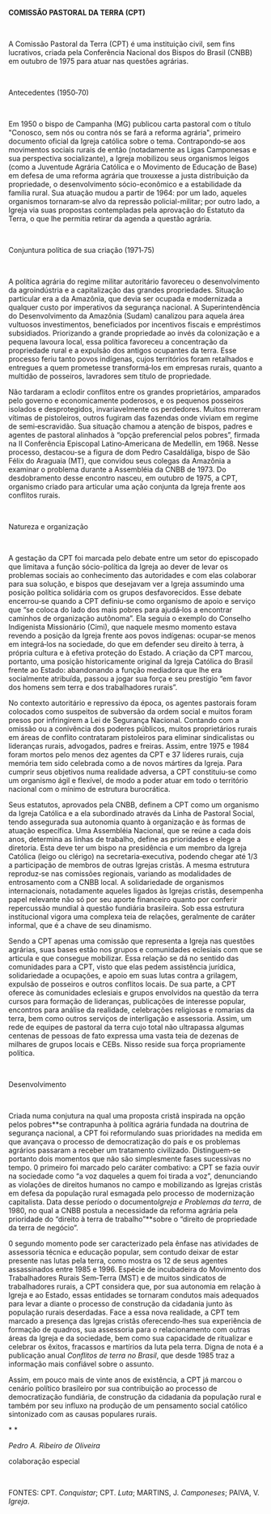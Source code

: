 **COMISSÃO PASTORAL DA TERRA (CPT)**

 

A Comissão Pastoral da Terra (CPT) é uma instituição civil, sem fins
lucrativos, criada pela Conferência Nacional dos Bispos do Brasil (CNBB)
em outubro de 1975 para atuar nas questões agrárias.

 

Antecedentes (1950‑70)

 

Em 1950 o bispo de Campanha (MG) publicou carta pastoral com o título
"Conosco, sem nós ou contra nós se fará a reforma agrária", primeiro
documento oficial da Igreja católica sobre o tema. Contrapondo‑se aos
movimentos sociais rurais de então (notadamente as Ligas Camponesas e
sua perspectiva socializante), a Igreja mobilizou seus organismos leigos
(como a Juventude Agrária Católica e o Movimento de Educação de Base) em
defesa de uma reforma agrária que trouxesse a justa distribuição da
propriedade, o desenvolvimento sócio-econômico e a estabilidade da
família rural. Sua atuação mudou a partir de 1964: por um lado, aqueles
organismos tornaram‑se alvo da repressão policial-militar; por outro
lado, a Igreja via suas propostas contempladas pela aprovação do
Estatuto da Terra, o que lhe permitia retirar da agenda a questão
agrária.

 

Conjuntura política de sua criação (1971‑75)

 

A política agrária do regime militar autoritário favoreceu o
desenvolvimento da agroindústria e a capitalização das grandes
propriedades. Situação particular era a da Amazônia, que devia ser
ocupada e modernizada a qualquer custo por imperativos da segurança
nacional. A Superintendência do Desenvolvimento da Amazônia (Sudam)
canalizou para aquela área vultuosos investimentos, beneficiados por
incentivos fiscais e empréstimos subsidiados. Priorizando a grande
propriedade ao invés da colonização e a pequena lavoura local, essa
política favoreceu a concentração da propriedade rural e a expulsão dos
antigos ocupantes da terra. Esse processo feriu tanto povos indígenas,
cujos territórios foram retalhados e entregues a quem prometesse
transformá‑los em empresas rurais, quanto a multidão de posseiros,
lavradores sem título de propriedade.

Não tardaram a eclodir conflitos entre os grandes proprietários,
amparados pelo governo e economicamente poderosos, e os pequenos
posseiros isolados e desprotegidos, invariavelmente os perdedores.
Muitos morreram vítimas de pistoleiros, outros fugiram das fazendas onde
viviam em regime de semi‑escravidão. Sua situação chamou a atenção de
bispos, padres e agentes de pastoral alinhados à “opção preferencial
pelos pobres”, firmada na II Conferência Episcopal Latino‑Americana de
Medellín, em 1968. Nesse processo, destacou-se a figura de dom Pedro
Casaldáliga, bispo de São Félix do Araguaia (MT), que convidou seus
colegas da Amazônia a examinar o problema durante a Assembléia da CNBB
de 1973. Do desdobramento desse encontro nasceu, em outubro de 1975, a
CPT, organismo criado para articular uma ação conjunta da Igreja frente
aos conflitos rurais.

 

Natureza e organização

 

A gestação da CPT foi marcada pelo debate entre um setor do episcopado
que limitava a função sócio-política da Igreja ao dever de levar os
problemas sociais ao conhecimento das autoridades e com elas colaborar
para sua solução, e bispos que desejavam ver a Igreja assumindo uma
posição política solidária com os grupos desfavorecidos. Esse debate
encerrou‑se quando a CPT definiu‑se como organismo de apoio e serviço
que “se coloca do lado dos mais pobres para ajudá‑los a encontrar
caminhos de organização autônoma”. Ela seguia o exemplo do Conselho
Indigenista Missionário (Cimi), que naquele mesmo momento estava revendo
a posição da Igreja frente aos povos indígenas: ocupar‑se menos em
integrá‑los na sociedade, do que em defender seu direito à terra, à
própria cultura e à efetiva proteção do Estado. A criação da CPT marcou,
portanto, uma posição historicamente original da Igreja Católica do
Brasil frente ao Estado: abandonando a função mediadora que lhe era
socialmente atribuída, passou a jogar sua força e seu prestígio “em
favor dos homens sem terra e dos trabalhadores rurais”.

No contexto autoritário e repressivo da época, os agentes pastorais
foram colocados como suspeitos de subversão da ordem social e muitos
foram presos por infringirem a Lei de Segurança Nacional. Contando com a
omissão ou a conivência dos poderes públicos, muitos proprietários
rurais em áreas de conflito contrataram pistoleiros para eliminar
sindicalistas ou lideranças rurais, advogados, padres e freiras. Assim,
entre 1975 e 1984 foram mortos pelo menos dez agentes da CPT e 37
líderes rurais, cuja memória tem sido celebrada como a de novos mártires
da Igreja. Para cumprir seus objetivos numa realidade adversa, a CPT
constituiu‑se como um organismo ágil e flexível, de modo a poder atuar
em todo o território nacional com o mínimo de estrutura burocrática.

Seus estatutos, aprovados pela CNBB, definem a CPT como um organismo da
Igreja Católica e a ela subordinado através da Linha de Pastoral Social,
tendo assegurada sua autonomia quanto à organização e às formas de
atuação específica. Uma Assembléia Nacional, que se reúne a cada dois
anos, determina as linhas de trabalho, define as prioridades e elege a
diretoria. Esta deve ter um bispo na presidência e um membro da Igreja
Católica (leigo ou clérigo) na secretaria‑executiva, podendo chegar até
1/3 a participação de membros de outras Igrejas cristãs. A mesma
estrutura reproduz‑se nas comissões regionais, variando as modalidades
de entrosamento com a CNBB local. A solidariedade de organismos
internacionais, notadamente aqueles ligados às Igrejas cristãs,
desempenha papel relevante não só por seu aporte financeiro quanto por
conferir repercussão mundial à questão fundiária brasileira. Sob essa
estrutura institucional vigora uma complexa teia de relações, geralmente
de caráter informal, que é a chave de seu dinamismo.

Sendo a CPT apenas uma comissão que representa a Igreja nas questões
agrárias, suas bases estão nos grupos e comunidades eclesiais com que se
articula e que consegue mobilizar. Essa relação se dá no sentido das
comunidades para a CPT, visto que elas pedem assistência jurídica,
solidariedade a ocupações, e apoio em suas lutas contra a grilagem,
expulsão de posseiros e outros conflitos locais. De sua parte, a CPT
oferece às comunidades eclesiais e grupos envolvidos na questão da terra
cursos para formação de lideranças, publicações de interesse popular,
encontros para análise da realidade, celebrações religiosas e romarias
da terra, bem como outros serviços de interligação e assessoria. Assim,
um rede de equipes de pastoral da terra cujo total não ultrapassa
algumas centenas de pessoas de fato expressa uma vasta teia de dezenas
de milhares de grupos locais e CEBs. Nisso reside sua força propriamente
política.

 

Desenvolvimento

 

Criada numa conjutura na qual uma proposta cristã inspirada na opção
pelos pobres**se contrapunha à política agrária fundada na doutrina de
segurança nacional, a CPT foi reformulando suas prioridades na medida em
que avançava o processo de democratização do país e os problemas
agrários passaram a receber um tratamento civilizado. Distinguem‑se
portanto dois momentos que não são simplesmente fases sucessivas no
tempo. 0 primeiro foi marcado pelo caráter combativo: a CPT se fazia
ouvir na sociedade como “a voz daqueles a quem foi tirada a voz”,
denunciando as violações de direitos humanos no campo e mobilizando as
Igrejas cristãs em defesa da população rural esmagada pelo processo de
modernização capitalista. Data desse período o documento*Igreja e
Problemas da terra*, de 1980, no qual a CNBB postula a necessidade da
reforma agrária pela prioridade do “direito à terra de trabalho”**sobre
o “direito de propriedade da terra de negócio”.

0 segundo momento pode ser caracterizado pela ênfase nas atividades de
assessoria técnica e educação popular, sem contudo deixar de estar
presente nas lutas pela terra, como mostra os 12 de seus agentes
assassinados entre 1985 e 1996. Espécie de incubadeira do Movimento dos
Trabalhadores Rurais Sem‑Terra (MST) e de muitos sindicatos de
trabalhadores rurais, a CPT considera que, por sua autonomia em relação
à Igreja e ao Estado, essas entidades se tornaram condutos mais
adequados para levar a diante o processo de construção da cidadania
junto às população rurais deserdadas. Face a essa nova realidade, a CPT
tem marcado a presença das Igrejas cristãs oferecendo‑lhes sua
experiência de formação de quadros, sua assessoria para o relacionamento
com outras áreas da Igreja e da sociedade, bem como sua capacidade de
ritualizar e celebrar os êxitos, fracassos e martírios da luta pela
terra. Digna de nota é a publicação anual *Conflitos de terra no
Brasil*, que desde 1985 traz a informação mais confiável sobre o
assunto.

Assim, em pouco mais de vinte anos de existência, a CPT já marcou o
cenário político brasileiro por sua contribuição ao processo de
democratização fundiária, de construção da cidadania da população rural
e também por seu influxo na produção de um pensamento social católico
sintonizado com as causas populares rurais.

* *

*Pedro A. Ribeiro de Oliveira*

colaboração especial

 

FONTES: CPT. *Conquistar*; CPT. *Luta*; MARTINS, J. *Camponeses*; PAIVA,
V. *Igreja*.
